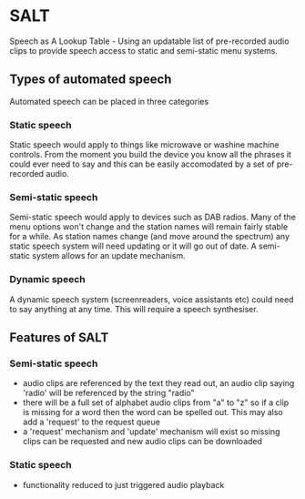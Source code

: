# SALT
Speech as A Lookup Table - Using an updatable list of pre-recorded audio clips to provide speech access to static and semi-static menu systems.

## Types of automated speech
Automated speech can be placed in three categories

### Static speech
Static speech would apply to things like microwave or washine machine controls. From the moment you build the device you know all the phrases it could ever need to say and this can be easily accomodated by a set of pre-recorded audio.

### Semi-static speech
Semi-static speech would apply to devices such as DAB radios. Many of the menu options won't change and the station names will remain fairly stable for a while. As station names change (and move around the spectrum) any static speech system will need updating or it will go out of date. A semi-static system allows for an update mechanism.

### Dynamic speech
A dynamic speech system (screenreaders, voice assistants etc) could need to say anything at any time. This will require a speech synthesiser. 

## Features of SALT
### Semi-static speech
- audio clips are referenced by the text they read out, an audio clip saying 'radio' will be referenced by the string "radio"
- there will be a full set of alphabet audio clips from "a" to "z" so if a clip is missing for a word then the word can be spelled out. This may also add a 'request' to the request queue
- a 'request' mechanism and 'update' mechanism will exist so missing clips can be requested and new audio clips can be downloaded
### Static speech
- functionality reduced to just triggered audio playback
